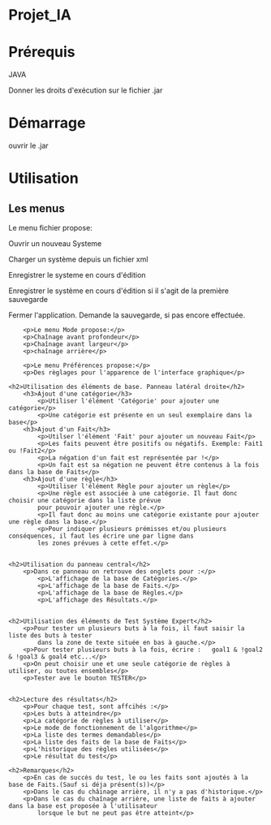 # Projet_IA

<h1>Prérequis</h1>
<p>JAVA</p>
<p>Donner les droits d'exécution sur le fichier .jar</p>

<h1>Démarrage</h1>
<p>ouvrir le .jar</p>



<h1>Utilisation</h1>
    <h2>Les menus</h2>
        <p>Le menu fichier propose:<p>
        <p>Ouvrir un nouveau Systeme</p>
        <p>Charger un système depuis un fichier xml</p>
        <p>Enregistrer le systeme en cours d'édition</p>
        <p>Enregistrer le système en cours d'édition si il s'agit de la première sauvegarde</p>
        <p>Fermer l'application. Demande la sauvegarde, si pas encore effectuée.</p>
        
        <p>Le menu Mode propose:</p>
        <p>Chaînage avant profondeur</p>
        <p>Chaînage avant largeur</p>
        <p>chaînage arrière</p>
        
        <p>Le menu Préférences propose:</p>
        <p>Des règlages pour l'apparence de l'interface graphique</p>
        
    <h2>Utilisation des éléments de base. Panneau latéral droite</h2>
        <h3>Ajout d'une catégorie</h3>
            <p>Utiliser l'élément 'Catégorie' pour ajouter une catégorie</p>
            <p>Une catégorie est présente en un seul exemplaire dans la base</p>
        <h3>Ajout d'un Fait</h3>
            <p>Utilser l'élément 'Fait' pour ajouter un nouveau Fait</p>
            <p>Les faits peuvent être positifs ou négatifs. Exemple: Fait1 ou !Fait2</p>
            <p>La négation d'un fait est représentée par !</p>
            <p>Un fait est sa négation ne peuvent être contenus à la fois dans la base de Faits</p>
        <h3>Ajout d'une règle</h3>
            <p>Utiliser l'élément Règle pour ajouter un règle</p>
            <p>Une règle est associée à une catégorie. Il faut donc choisir une catégorie dans la liste prévue
            pour pouvoir ajouter une règle.</p>
            <p>Il faut donc au moins une catégorie existante pour ajouter une règle dans la base.</p>
            <p>Pour indiquer plusieurs prémisses et/ou plusieurs conséquences, il faut les écrire une par ligne dans
            les zones prévues à cette effet.</p>
            
            
    <h2>Utilisation du panneau central</h2>
        <p>Dans ce panneau on retrouve des onglets pour :</p>
            <p>L'affichage de la base de Catégories.</p>
            <p>L'affichage de la base de Faits.</p>
            <p>L'affichage de la base de Règles.</p>
            <p>L'affichage des Résultats.</p>
            
            
    <h2>Utilisation des éléments de Test Système Expert</h2>
        <p>Pour tester un plusieurs buts à la fois, il faut saisir la liste des buts à tester
            dans la zone de texte située en bas à gauche.</p>
        <p>Pour tester plusieurs buts à la fois, écrire :   goal1 & !goal2 & !goal3 & goal4 etc...</p>
        <p>On peut choisir une et une seule catégorie de règles à utiliser, ou toutes ensembles</p>
        <p>Tester ave le bouton TESTER</p>
        
        
    <h2>Lecture des résultats</h2>
        <p>Pour chaque test, sont affcihés :</p>
        <p>Les buts à atteindre</p>
        <p>La catégorie de règles à utiliser</p>
        <p>Le mode de fonctionnement de l'algorithme</p>
        <p>La liste des termes demandables</p>
        <p>La liste des faits de la base de Faits</p>
        <p>L'historique des règles utilisées</p>
        <p>Le résultat du test</p>
        
    <h2>Remarques</h2>
        <p>En cas de succès du test, le ou les faits sont ajoutés à la base de Faits.(Sauf si déja présent(s))</p>
        <p>Dans le cas du châinage arrière, il n'y a pas d'historique.</p>
        <p>Dans le cas du chaînage arrière, une liste de faits à ajouter dans la base est proposée à l'utilisateur 
            lorsque le but ne peut pas être atteint</p>
    
  
